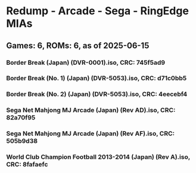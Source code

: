 # Redump - Arcade - Sega - RingEdge MIAs
## Games: 6, ROMs: 6, as of 2025-06-15

### Border Break (Japan) (DVR-0001).iso, CRC: 745f5ad9
### Border Break (No. 1) (Japan) (DVR-5053).iso, CRC: d71c0bb5
### Border Break (No. 2) (Japan) (DVR-5053).iso, CRC: 4eecebf4
### Sega Net Mahjong MJ Arcade (Japan) (Rev AD).iso, CRC: 82a70f95
### Sega Net Mahjong MJ Arcade (Japan) (Rev AF).iso, CRC: 505b9d38
### World Club Champion Football 2013-2014 (Japan) (Rev A).iso, CRC: 8fafaefc
